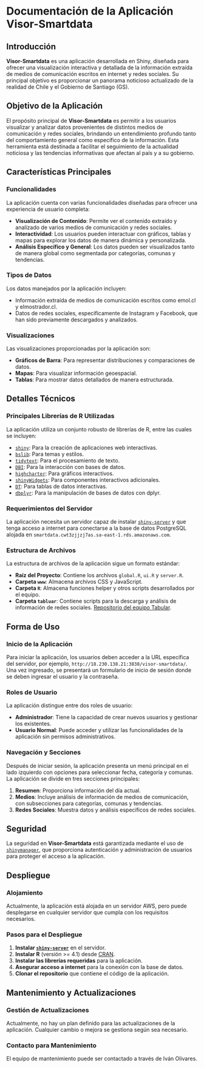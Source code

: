 
# Documentación de la Aplicación **Visor-Smartdata**

## Introducción
**Visor-Smartdata** es una aplicación desarrollada en Shiny, diseñada para ofrecer una visualización interactiva y detallada de la información extraída de medios de comunicación escritos en internet y redes sociales. Su principal objetivo es proporcionar un panorama noticioso actualizado de la realidad de Chile y el Gobierno de Santiago (GS).

## Objetivo de la Aplicación
El propósito principal de **Visor-Smartdata** es permitir a los usuarios visualizar y analizar datos provenientes de distintos medios de comunicación y redes sociales, brindando un entendimiento profundo tanto del comportamiento general como específico de la información. Esta herramienta está destinada a facilitar el seguimiento de la actualidad noticiosa y las tendencias informativas que afectan al país y a su gobierno.

## Características Principales

### Funcionalidades
La aplicación cuenta con varias funcionalidades diseñadas para ofrecer una experiencia de usuario completa:
- **Visualización de Contenido**: Permite ver el contenido extraído y analizado de varios medios de comunicación y redes sociales.
- **Interactividad**: Los usuarios pueden interactuar con gráficos, tablas y mapas para explorar los datos de manera dinámica y personalizada.
- **Análisis Específico y General**: Los datos pueden ser visualizados tanto de manera global como segmentada por categorías, comunas y tendencias.

### Tipos de Datos
Los datos manejados por la aplicación incluyen:
- Información extraída de medios de comunicación escritos como emol.cl y elmostrador.cl.
- Datos de redes sociales, específicamente de Instagram y Facebook, que han sido previamente descargados y analizados.

### Visualizaciones
Las visualizaciones proporcionadas por la aplicación son:
- **Gráficos de Barra**: Para representar distribuciones y comparaciones de datos.
- **Mapas**: Para visualizar información geoespacial.
- **Tablas**: Para mostrar datos detallados de manera estructurada.

## Detalles Técnicos

### Principales Librerías de R Utilizadas
La aplicación utiliza un conjunto robusto de librerías de R, entre las cuales se incluyen:
- [`shiny`](https://cran.r-project.org/web/packages/shiny/index.html): Para la creación de aplicaciones web interactivas.
- [`bslib`](https://cran.r-project.org/web/packages/bslib/index.html): Para temas y estilos.
- [`tidytext`](https://cran.r-project.org/web/packages/tidytext/index.html): Para el procesamiento de texto.
- [`DBI`](https://cran.r-project.org/web/packages/DBI/index.html): Para la interacción con bases de datos.
- [`highcharter`](https://cran.r-project.org/web/packages/highcharter/index.html): Para gráficos interactivos.
- [`shinyWidgets`](https://cran.r-project.org/web/packages/shinyWidgets/index.html): Para componentes interactivos adicionales.
- [`DT`](https://cran.r-project.org/web/packages/DT/index.html): Para tablas de datos interactivas.
- [`dbplyr`](https://cran.r-project.org/web/packages/dbplyr/index.html): Para la manipulación de bases de datos con dplyr.

### Requerimientos del Servidor
La aplicación necesita un servidor capaz de instalar [`shiny-server`](https://posit.co/products/open-source/shinyserver/) y que tenga acceso a internet para conectarse a la base de datos PostgreSQL alojada en `smartdata.cwt3zjjzj7as.sa-east-1.rds.amazonaws.com`.

### Estructura de Archivos
La estructura de archivos de la aplicación sigue un formato estándar:
- **Raíz del Proyecto**: Contiene los archivos `global.R`, `ui.R` y `server.R`.
- **Carpeta `www`**: Almacena archivos CSS y JavaScript.
- **Carpeta `R`**: Almacena funciones helper y otros scripts desarrollados por el equipo.
- **Carpeta `tabluar`**: Contiene scripts para la descarga y análisis de información de redes sociales. [Repositorio del equipo Tabular](https://github.com/tabular-lab).

## Forma de Uso

### Inicio de la Aplicación
Para iniciar la aplicación, los usuarios deben acceder a la URL específica del servidor, por ejemplo, `http://18.230.138.21:3838/visor-smartdata/`. Una vez ingresado, se presentará un formulario de inicio de sesión donde se deben ingresar el usuario y la contraseña.

### Roles de Usuario
La aplicación distingue entre dos roles de usuario:
- **Administrador**: Tiene la capacidad de crear nuevos usuarios y gestionar los existentes.
- **Usuario Normal**: Puede acceder y utilizar las funcionalidades de la aplicación sin permisos administrativos.

### Navegación y Secciones
Después de iniciar sesión, la aplicación presenta un menú principal en el lado izquierdo con opciones para seleccionar fecha, categoría y comunas. La aplicación se divide en tres secciones principales:
1. **Resumen**: Proporciona información del día actual.
2. **Medios**: Incluye análisis de información de medios de comunicación, con subsecciones para categorías, comunas y tendencias.
3. **Redes Sociales**: Muestra datos y análisis específicos de redes sociales.

## Seguridad
La seguridad en **Visor-Smartdata** está garantizada mediante el uso de [`shinymanager`](https://cran.r-project.org/web/packages/shinymanager/index.html), que proporciona autenticación y administración de usuarios para proteger el acceso a la aplicación.

## Despliegue

### Alojamiento
Actualmente, la aplicación está alojada en un servidor AWS, pero puede desplegarse en cualquier servidor que cumpla con los requisitos necesarios.

### Pasos para el Despliegue
1. **Instalar [`shiny-server`](https://posit.co/products/open-source/shinyserver/)** en el servidor.
2. **Instalar R** (versión >= 4.1) desde [CRAN](https://cran.r-project.org/bin/windows/base/).
3. **Instalar las librerías requeridas** para la aplicación.
4. **Asegurar acceso a internet** para la conexión con la base de datos.
5. **Clonar el repositorio** que contiene el código de la aplicación.

## Mantenimiento y Actualizaciones

### Gestión de Actualizaciones
Actualmente, no hay un plan definido para las actualizaciones de la aplicación. Cualquier cambio o mejora se gestiona según sea necesario.

### Contacto para Mantenimiento
El equipo de mantenimiento puede ser contactado a través de Iván Olivares.
